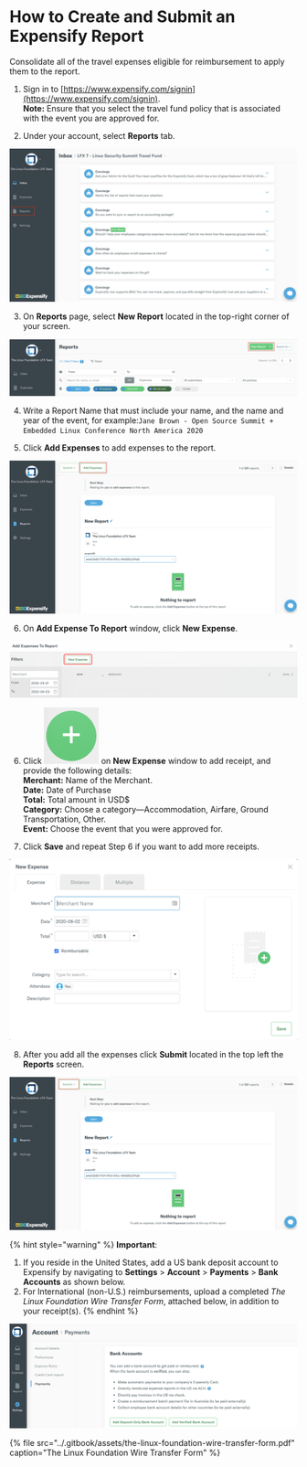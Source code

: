 # How to Create and Submit an Expensify Report

Consolidate all of the travel expenses eligible for reimbursement to apply them to the report.

1. Sign in to [https://www.expensify.com/signin](https://www.expensify.com/signin).  
**Note:** Ensure that you select the travel fund policy that is associated with the event you are approved for.

2. Under your account, select **Reports** tab.

![](../.gitbook/assets/reports.png)

3. On **Reports** page, select **New Report** located in the top-right corner of your screen.

![](../.gitbook/assets/new-report.png)

  
4. Write a Report Name that must include your name, and the name and year of the event, for example:`Jane Brown - Open Source Summit + Embedded Linux Conference North America 2020`

5. Click **Add Expenses** to add expenses to the report.

![](../.gitbook/assets/add-expenses.png)

6. On **Add Expense To Report** window, click **New Expense**.

![](../.gitbook/assets/new-expense.png)

6. Click ![](../.gitbook/assets/plus-icon.png) on **New Expense** window to add receipt, and provide the following details:  
**Merchant:** Name of the Merchant.  
**Date:** Date of Purchase  
**Total:** Total amount in USD$  
**Category:** Choose a category—Accommodation, Airfare, Ground Transportation, Other.‌  
**Event:** Choose the event that you were approved for.

7. Click **Save** and repeat Step 6 if you want to add more receipts.

![](../.gitbook/assets/create-an-expense.png)

8. After you add all the expenses click **Submit** located in the top left the **Reports** screen.

![](../.gitbook/assets/submit-report.png)



{% hint style="warning" %}
**Important**: 

1. If you reside in the United States, add a US bank deposit account to Expensify by navigating to  **Settings** &gt; **Account** &gt; **Payments** &gt; **Bank Accounts** as shown below.
2. For International \(non-U.S.\) reimbursements, upload a completed _The Linux Foundation Wire Transfer Form_, attached below, in addition to your receipt\(s\).
{% endhint %}

![For U.S. Residents](../.gitbook/assets/add-us-bank-account.png)

{% file src="../.gitbook/assets/the-linux-foundation-wire-transfer-form.pdf" caption="The Linux Foundation Wire Transfer Form" %}

